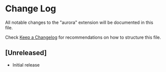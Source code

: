 # Change Log

All notable changes to the "aurora" extension will be documented in this file.

Check [Keep a Changelog](http://keepachangelog.com/) for recommendations on how to structure this file.

## [Unreleased]

- Initial release